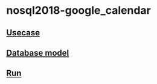 # nosql2018-google_calendar
## [Usecase](https://github.com/moevm/nosql2018-google_calendar/wiki/UseCase)
## [Database model](https://github.com/moevm/nosql2018-google_calendar/wiki/DataModel)
## [Run](https://github.com/moevm/nosql2018-google_calendar/wiki/Run-it-on-ubuntu!)
